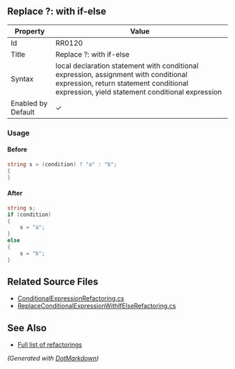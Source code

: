 ## Replace ?: with if\-else

| Property           | Value                                                                                                                                                                            |
| ------------------ | -------------------------------------------------------------------------------------------------------------------------------------------------------------------------------- |
| Id                 | RR0120                                                                                                                                                                           |
| Title              | Replace ?: with if\-else                                                                                                                                                         |
| Syntax             | local declaration statement with conditional expression, assignment with conditional expression, return statement conditional expression, yield statement conditional expression |
| Enabled by Default | &#x2713;                                                                                                                                                                         |

### Usage

#### Before

```csharp
string s = (condition) ? "a" : "b";
{
}
```

#### After

```csharp
string s;
if (condition)
{
    s = "a";
}
else
{
    s = "b";
}
```

## Related Source Files

* [ConditionalExpressionRefactoring.cs](../../src/Refactorings/CSharp/Refactorings/ConditionalExpressionRefactoring.cs)
* [ReplaceConditionalExpressionWithIfElseRefactoring.cs](../../src/Refactorings/CSharp/Refactorings/ReplaceConditionalExpressionWithIfElseRefactoring.cs)

## See Also

* [Full list of refactorings](Refactorings.md)

*\(Generated with [DotMarkdown](http://github.com/JosefPihrt/DotMarkdown)\)*